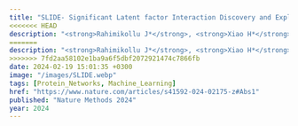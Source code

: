 ```yaml
---
title: "SLIDE- Significant Latent factor Interaction Discovery and Exploration across biological domains"
<<<<<<< HEAD
description: "<strong>Rahimikollu J*</strong>, <strong>Xiao H*</strong>, <strong>Rosengart A</strong>, <strong>Rosen A</strong>, <strong>Tabib T</strong>, Zdinak P, He K, Bing X, Bunea F, Wegkamp M, Poholek A✝, Joglekar A✝, Lafyatis R✝, <strong>Das J✝</strong>"
=======
description: "<strong>Rahimikollu J*</strong>, <strong>Xiao H*</strong>, <strong>Rosengart A</strong>, <strong>Rosen A</strong>, <strong>Tabib T</strong>, Zdinak P, He K, Bing X, Bunea F, Wegkamp M, Poholek A , Joglekar A, Lafyatis R, <strong>Das J✝</strong>"
>>>>>>> 7fd2aa58102e1ba9a6f5dbf2072921474c7866fb
date: 2024-02-19 15:01:35 +0300
image: "/images/SLIDE.webp"
tags: [Protein_Networks, Machine_Learning]
href: "https://www.nature.com/articles/s41592-024-02175-z#Abs1"
published: "Nature Methods 2024"
year: 2024
---
```


